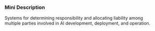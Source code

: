 ### Mini Description

Systems for determining responsibility and allocating liability among multiple parties involved in AI development, deployment, and operation.
